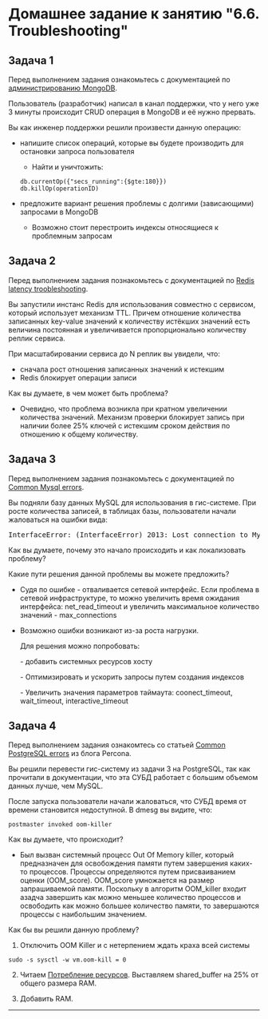 <h1>Домашнее задание к занятию "6.6. Troubleshooting"</h1>
<h2 dir="auto">Задача 1</h2>
<p dir="auto">Перед выполнением задания ознакомьтесь с документацией по <a href="https://docs.mongodb.com/manual/administration/" rel="nofollow">администрированию MongoDB</a>.</p>
<p dir="auto">Пользователь (разработчик) написал в канал поддержки, что у него уже 3 минуты происходит CRUD операция в MongoDB и её
нужно прервать.</p>
<p dir="auto">Вы как инженер поддержки решили произвести данную операцию:</p>
<ul dir="auto">
<li>напишите список операций, которые вы будете производить для остановки запроса пользователя</li>

* Найти и уничтожить:
```
db.currentOp({"secs_running":{$gte:180}})
db.killOp(operationID)
```
<li>предложите вариант решения проблемы с долгими (зависающими) запросами в MongoDB</li>

  * Возможно стоит перестроить индексы относящиеся к проблемным запросам
</ul>


<h2 dir="auto">Задача 2</h2>
<p dir="auto">Перед выполнением задания познакомьтесь с документацией по <a href="https://redis.io/topics/latency" rel="nofollow">Redis latency troobleshooting</a>.</p>
<p dir="auto">Вы запустили инстанс Redis для использования совместно с сервисом, который использует механизм TTL.
Причем отношение количества записанных key-value значений к количеству истёкших значений есть величина постоянная и
увеличивается пропорционально количеству реплик сервиса.</p>
<p dir="auto">При масштабировании сервиса до N реплик вы увидели, что:</p>
<ul dir="auto">
<li>сначала рост отношения записанных значений к истекшим</li>
<li>Redis блокирует операции записи</li>
</ul>
<p dir="auto">Как вы думаете, в чем может быть проблема?</p>

  * Очевидно, что проблема возникла при кратном увеличении количества значений. Механизм проверки блокирует запись при наличии более 25% ключей с истекшим сроком действия по отношению к общему количеству.

<h2 dir="auto">Задача 3</h2>
<p dir="auto">Перед выполнением задания познакомьтесь с документацией по <a href="https://dev.mysql.com/doc/refman/8.0/en/common-errors.html" rel="nofollow">Common Mysql errors</a>.</p>
<p dir="auto">Вы подняли базу данных MySQL для использования в гис-системе. При росте количества записей, в таблицах базы,
пользователи начали жаловаться на ошибки вида:</p>
<div class="highlight highlight-source-python position-relative overflow-auto" data-snippet-clipboard-copy-content="InterfaceError: (InterfaceError) 2013: Lost connection to MySQL server during query u'SELECT..... '
"><pre><span class="pl-v">InterfaceError</span>: (<span class="pl-v">InterfaceError</span>) <span class="pl-c1">2013</span>: <span class="pl-v">Lost</span> <span class="pl-s1">connection</span> <span class="pl-s1">to</span> <span class="pl-v">MySQL</span> <span class="pl-s1">server</span> <span class="pl-s1">during</span> <span class="pl-s1">query</span> <span class="pl-s">u'SELECT..... '</span></pre></div>
<p dir="auto">Как вы думаете, почему это начало происходить и как локализовать проблему?</p>
<p dir="auto">Какие пути решения данной проблемы вы можете предложить?</p>

  * Судя по ошибке - отваливается сетевой интерфейс. Если проблема в сетевой инфраструктуре, то можно увеличить время ожидания интерфейса: net_read_timeout и увеличить максимальное количество значений - max_connections

  * Возможно ошибки возникают из-за роста нагрузки.
    <p> Для решения можно попробовать:</p>
    <p> - добавить системных ресурсов хосту
    <p> - Оптимизировать и ускорить запросы путем создания индексов
    <p> - Увеличить значения параметров таймаута: coonect_timeout, wait_timeout, interactive_timeout 



  
<h2 dir="auto">Задача 4</h2>
<p dir="auto">Перед выполнением задания ознакомтесь со статьей <a href="https://www.percona.com/blog/2020/06/05/10-common-postgresql-errors/" rel="nofollow">Common PostgreSQL errors</a> из блога Percona.</p>
<p dir="auto">Вы решили перевести гис-систему из задачи 3 на PostgreSQL, так как прочитали в документации, что эта СУБД работает с
большим объемом данных лучше, чем MySQL.</p>
<p dir="auto">После запуска пользователи начали жаловаться, что СУБД время от времени становится недоступной. В dmesg вы видите, что:</p>
<p dir="auto"><code>postmaster invoked oom-killer</code></p>
<p dir="auto">Как вы думаете, что происходит?</p>

  * Был вызван системный процесс Out Of Memory killer, который предназначен для освобождения памяти путем завершения каких-то процессов. Процессы определяются путем присваиванием оценки (OOM_score). OOM_score умножается на размер запрашиваемой памяти. Поскольку в алгоритм OOM_killer входит азадча завершить как можно меньшее количество процессов и освободить как можно большее количество памяти, то завершаются процессы с наибольшим значением.
<p dir="auto">Как бы вы решили данную проблему?</p>

1. Отключить OOM Killer и с нетерпением ждать краха всей системы

  ```
  sudo -s sysctl -w vm.oom-kill = 0
  ```

2. Читаем <a href="https://postgrespro.ru/docs/postgresql/9.4/runtime-config-resource" rel="nofollow">Потребление ресурсов</a>. Выставляем shared_buffer на 25% от общего размера RAM.

3. Добавить RAM.
<hr>
